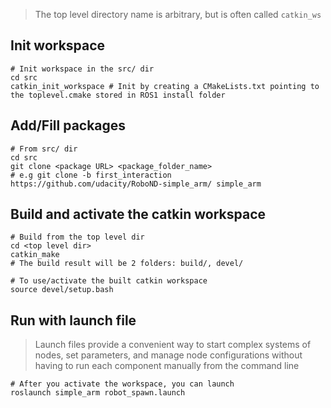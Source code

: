 
> The top level directory name is arbitrary, but is often called `catkin_ws`

## Init workspace
```
# Init workspace in the src/ dir
cd src
catkin_init_workspace # Init by creating a CMakeLists.txt pointing to the toplevel.cmake stored in ROS1 install folder
```

## Add/Fill packages
```
# From src/ dir
cd src
git clone <package URL> <package_folder_name>
# e.g git clone -b first_interaction https://github.com/udacity/RoboND-simple_arm/ simple_arm
```

## Build and activate the catkin workspace
```
# Build from the top level dir
cd <top level dir>
catkin_make
# The build result will be 2 folders: build/, devel/

# To use/activate the built catkin workspace
source devel/setup.bash
```

## Run with launch file
> Launch files provide a convenient way to start complex systems of nodes, set parameters, and manage node configurations without having to run each component manually from the command line
```
# After you activate the workspace, you can launch
roslaunch simple_arm robot_spawn.launch
```
